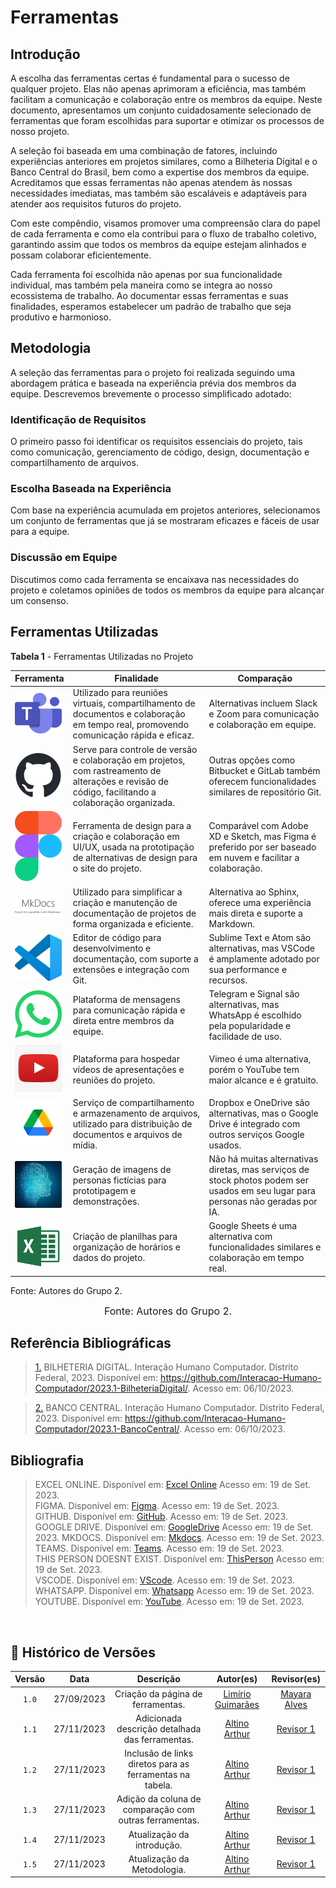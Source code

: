 # Ferramentas

## Introdução

A escolha das ferramentas certas é fundamental para o sucesso de qualquer projeto. Elas não apenas aprimoram a eficiência, mas também facilitam a comunicação e colaboração entre os membros da equipe. Neste documento, apresentamos um conjunto cuidadosamente selecionado de ferramentas que foram escolhidas para suportar e otimizar os processos de nosso projeto.

A seleção foi baseada em uma combinação de fatores, incluindo experiências anteriores em projetos similares, como a Bilheteria Digital e o Banco Central do Brasil, bem como a expertise dos membros da equipe. Acreditamos que essas ferramentas não apenas atendem às nossas necessidades imediatas, mas também são escaláveis e adaptáveis para atender aos requisitos futuros do projeto.

Com este compêndio, visamos promover uma compreensão clara do papel de cada ferramenta e como ela contribui para o fluxo de trabalho coletivo, garantindo assim que todos os membros da equipe estejam alinhados e possam colaborar eficientemente.

Cada ferramenta foi escolhida não apenas por sua funcionalidade individual, mas também pela maneira como se integra ao nosso ecossistema de trabalho. Ao documentar essas ferramentas e suas finalidades, esperamos estabelecer um padrão de trabalho que seja produtivo e harmonioso.

## Metodologia

A seleção das ferramentas para o projeto foi realizada seguindo uma abordagem prática e baseada na experiência prévia dos membros da equipe. Descrevemos brevemente o processo simplificado adotado:

### Identificação de Requisitos

O primeiro passo foi identificar os requisitos essenciais do projeto, tais como comunicação, gerenciamento de código, design, documentação e compartilhamento de arquivos.

### Escolha Baseada na Experiência

Com base na experiência acumulada em projetos anteriores, selecionamos um conjunto de ferramentas que já se mostraram eficazes e fáceis de usar para a equipe.

### Discussão em Equipe

Discutimos como cada ferramenta se encaixava nas necessidades do projeto e coletamos opiniões de todos os membros da equipe para alcançar um consenso.


## Ferramentas Utilizadas

**Tabela 1** - Ferramentas Utilizadas no Projeto

| Ferramenta | Finalidade | Comparação |
| --- | --- | --- |
| <a href="https://www.microsoft.com/pt-br/microsoft-teams/log-in"><img src="../assets/teams.png" width="75" alt="Teams"/></a> | Utilizado para reuniões virtuais, compartilhamento de documentos e colaboração em tempo real, promovendo comunicação rápida e eficaz. | Alternativas incluem Slack e Zoom para comunicação e colaboração em equipe. |
| <a href="https://github.com"><img src="../assets/github.png" width="75" alt="GitHub"/></a> | Serve para controle de versão e colaboração em projetos, com rastreamento de alterações e revisão de código, facilitando a colaboração organizada. | Outras opções como Bitbucket e GitLab também oferecem funcionalidades similares de repositório Git. |
| <a href="https://www.figma.com/"><img src="../assets/figma.png" width="75" alt="Figma"/></a> | Ferramenta de design para a criação e colaboração em UI/UX, usada na prototipação de alternativas de design para o site do projeto. | Comparável com Adobe XD e Sketch, mas Figma é preferido por ser baseado em nuvem e facilitar a colaboração. |
| <a href="https://www.mkdocs.org/"><img src="../assets/mkdocs.png" width="75" alt="MkDocs"/></a> | Utilizado para simplificar a criação e manutenção de documentação de projetos de forma organizada e eficiente. | Alternativa ao Sphinx, oferece uma experiência mais direta e suporte a Markdown. |
| <a href="https://code.visualstudio.com/"><img src="../assets/vscode.png" width="75" alt="Visual Studio Code"/></a> | Editor de código para desenvolvimento e documentação, com suporte a extensões e integração com Git. | Sublime Text e Atom são alternativas, mas VSCode é amplamente adotado por sua performance e recursos. |
| <a href="https://web.whatsapp.com/"><img src="../assets/whatsapp.png" width="75" alt="WhatsApp"/></a> | Plataforma de mensagens para comunicação rápida e direta entre membros da equipe. | Telegram e Signal são alternativas, mas WhatsApp é escolhido pela popularidade e facilidade de uso. |
| <a href="https://youtube.com"><img src="../assets/youtube.jpg" width="75" alt="YouTube"/></a> | Plataforma para hospedar vídeos de apresentações e reuniões do projeto. | Vimeo é uma alternativa, porém o YouTube tem maior alcance e é gratuito. |
| <a href="https://drive.google.com/drive/"><img src="../assets/gdrive.png" width="75" alt="Google Drive"/></a> | Serviço de compartilhamento e armazenamento de arquivos, utilizado para distribuição de documentos e arquivos de mídia. | Dropbox e OneDrive são alternativas, mas o Google Drive é integrado com outros serviços Google usados. |
| <a href="https://this-person-does-not-exist.com/en"><img src="../assets/thispersondoesntexist.png" width="75" alt="This Person Doesn't Exist"/></a> | Geração de imagens de personas fictícias para prototipagem e demonstrações. | Não há muitas alternativas diretas, mas serviços de stock photos podem ser usados em seu lugar para personas não geradas por IA. |
| <a href="https://www.microsoft.com/pt-br/microsoft-365/free-office-online-for-the-web"><img src="../assets/excel_logo.png" width="75" alt="Excel online"/></a> | Criação de planilhas para organização de horários e dados do projeto. | Google Sheets é uma alternativa com funcionalidades similares e colaboração em tempo real. |

Fonte: Autores do Grupo 2.




<font size="3"><p style="text-align: center">Fonte: Autores do Grupo 2.</p></font>
## Referência Bibliográficas

> <a id=“RP2” href=“#TEC2”>1.</a> BILHETERIA DIGITAL. Interação Humano Computador. Distrito Federal, 2023. Disponível em: <https://github.com/Interacao-Humano-Computador/2023.1-BilheteriaDigital/>. Acesso em: 06/10/2023.

> <a id=“RP3” href=“#TEC3”>2.</a> BANCO CENTRAL. Interação Humano Computador. Distrito Federal, 2023. Disponível em: <https://github.com/Interacao-Humano-Computador/2023.1-BancoCentral/>. Acesso em: 06/10/2023.

## Bibliografia

>EXCEL ONLINE. Disponível em: [Excel Online](https://www.microsoft.com/pt-br/microsoft-365/free-office-online-for-the-web) Acesso em: 19 de Set. 2023.</br>
>FIGMA. Disponível em: [Figma](https://www.figma.com/). Acesso em: 19 de Set. 2023.</br>
>GITHUB. Disponível em: [GitHub](https://github.com). Acesso em: 19 de Set. 2023.</br>
>GOOGLE DRIVE. Disponível em: [GoogleDrive](https://drive.google.com/drive/) Acesso em: 19 de Set. 2023.
>MKDOCS. Disponível em: [Mkdocs](https://www.mkdocs.org/). Acesso em: 19 de Set. 2023.</br>
>TEAMS. Disponível em: [Teams](https://www.microsoft.com/pt-br/microsoft-teams/log-in). Acesso em: 19 de Set. 2023.</br>
>THIS PERSON DOESNT EXIST. Disponível em: [ThisPerson](https://this-person-does-not-exist.com/en) Acesso em: 19 de Set. 2023.</br>
>VSCODE. Disponível em: [VScode](https://code.visualstudio.com/). Acesso em: 19 de Set. 2023.</br>
>WHATSAPP. Disponível em: [Whatsapp](https://web.whatsapp.com/) Acesso em: 19 de Set. 2023.</br>
>YOUTUBE. Disponível em: [YouTube](https://youtube.com). Acesso em: 19 de Set. 2023.</br>
</br>

## 📑 Histórico de Versões

| Versão  |    Data    |                        Descrição                        |                                             Autor(es)                                             |                  Revisor(es)                   |
| :-----: | :--------: | :-----------------------------------------------------: | :-----------------------------------------------------------------------------------------------: | :--------------------------------------------: |
|`1.0` | 27/09/2023 | Criação da página de ferramentas.                       | [Limírio Guimarães](https://github.com/LimirioGuimaraes) | [Mayara Alves](https://github.com/Mayara-tech)|
|`1.1` | 27/11/2023 | Adicionada descrição detalhada das ferramentas.         | [Altino Arthur](https://github.com/arthurrochamoreira)   | [Revisor 1](https://github.com/revisor1)       |
|`1.2` | 27/11/2023 | Inclusão de links diretos para as ferramentas na tabela.| [Altino Arthur](https://github.com/arthurrochamoreira)   | [Revisor 1](https://github.com/revisor1)       |
|`1.3` | 27/11/2023 | Adição da coluna de comparação com outras ferramentas.  | [Altino Arthur](https://github.com/arthurrochamoreira)   | [Revisor 1](https://github.com/revisor1)       |
|`1.4` | 27/11/2023 | Atualização da introdução.                              | [Altino Arthur](https://github.com/arthurrochamoreira)   | [Revisor 1](https://github.com/revisor1)       |
|`1.5` | 27/11/2023 | Atualização da Metodologia.                             | [Altino Arthur](https://github.com/arthurrochamoreira)   | [Revisor 1](https://github.com/revisor1)       |
